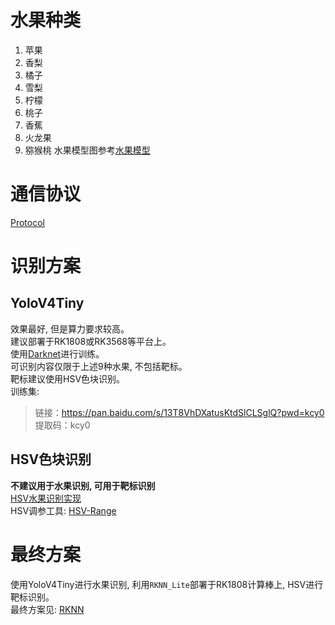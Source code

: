 # 水果种类  
1. 苹果
2. 香梨
3. 橘子
4. 雪梨
5. 柠檬
6. 桃子
7. 香蕉
8. 火龙果
9. 猕猴桃
水果模型图参考[水果模型](../Docs/2021%E4%B8%AD%E5%9B%BD%E6%9C%BA%E5%99%A8%E4%BA%BA%E5%A4%A7%E8%B5%9B-%E5%8A%A9%E8%80%81%E6%9C%8D%E5%8A%A1%E6%9C%BA%E5%99%A8%E4%BA%BA(%E5%8A%A9%E8%80%81%E7%94%9F%E6%B4%BB%E6%9C%8D%E5%8A%A1)-%E6%B0%B4%E6%9E%9C%E6%A8%A1%E5%9E%8B.pdf)  

# 通信协议  
[Protocol](/ImageProcessing/Protocol.md)  

# 识别方案
## YoloV4Tiny
效果最好, 但是算力要求较高。  
建议部署于RK1808或RK3568等平台上。  
使用[Darknet](https://github.com/AlexeyAB/darknet)进行训练。  
可识别内容仅限于上述9种水果, 不包括靶标。  
靶标建议使用HSV色块识别。  
训练集:  
> 链接：https://pan.baidu.com/s/13T8VhDXatusKtdSlCLSglQ?pwd=kcy0  
> 提取码：kcy0  

## HSV色块识别  
**不建议用于水果识别, 可用于靶标识别**  
[HSV水果识别实现](./HSV/RoboCupImageProcessing/)  
HSV调参工具: [HSV-Range](https://github.com/h13-0/HSV-Range)  

# 最终方案  
使用YoloV4Tiny进行水果识别, 利用`RKNN_Lite`部署于RK1808计算棒上, HSV进行靶标识别。  
最终方案见: [RKNN](./RKNN/)  
